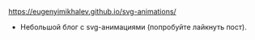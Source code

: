 https://eugenyimikhalev.github.io/svg-animations/
- Небольшой блог с svg-анимациями (попробуйте лайкнуть пост).